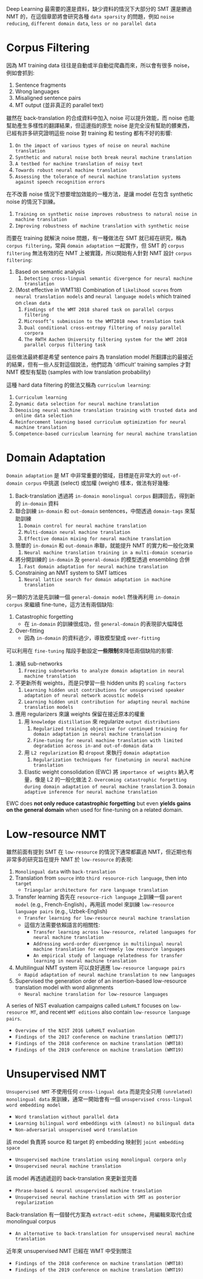 Deep Learning 最需要的還是資料，缺少資料的情況下大部分的 SMT 還是勝過 NMT 的，在這個章節將會研究各種 `data sparsity` 的問題，例如 `noise reducing`, `different domain data`, `less or no parallel data`

# Corpus Filtering

因為 MT training data 往往是自動或半自動從爬蟲而來，所以會有很多 noise，例如會抓到:

1. Sentence fragments
2. Wrong languages
3. Misaligned sentence pairs
4. MT output (並非真正的 parallel text)

雖然在 back-translation 的合成資料中加入 noise 可以提升效能，而 noise 也能幫助產生多樣性的翻譯結果，但這邊指的原生 noise 是完全沒有幫助的髒東西，已經有許多研究證明這些 noise 對 training 和 testing 都有不好的影響:

1. `On the impact of various types of noise on neural machine translation`
2. `Synthetic and natural noise both break neural machine translation`
3. `A testbed for machine translation of noisy text`
4. `Towards robust neural machine translation`
5. `Assessing the tolerance of neural machine translation systems against speech recognition errors`

在不改善 noise 情況下想要增加效能的一種方法，是讓 model 在包含 synthetic noise 的情況下訓練。

1. `Training on synthetic noise improves robustness to natural noise in machine translation`
2. `Improving robustness of machine translation with synthetic noise`

而要在 training 就解決 noise 問題，有一種做法在 SMT 就已經在研究，稱為 `corpus filtering`，常與 `domain adaptation` 一起實作，但 SMT 的 `corpus filtering` 無法有效的在 NMT 上被實踐，所以開始有人針對 NMT 設計 `corpus filtering`:

1. Based on semantic analysis
   1. `Detecting cross-lingual semantic divergence for neural machine translation`
2. (Most effective in WMT18) Combination of `likelihood scores` from `neural translation models` and `neural language models` which trained on `clean data`
   1. `Findings of the WMT 2018 shared task on parallel corpus filtering`
   2. `Microsoft’s submission to the WMT2018 news translation task`
   3. `Dual conditional cross-entropy filtering of noisy parallel corpora`
   4. `The RWTH Aachen University filtering system for the WMT 2018 parallel corpus filtering task`

這些做法最終都是希望 sentence pairs 為 translation model 所翻譯出的最接近的結果，但有一些人反對這個說法，他們認為 'difficult' training samples 才對 NMT 模型有幫助 (samples with low translation probability)

這種 hard data filtering 的做法又稱為 `curriculum learning`: 

1. `Curriculum learning`
2. `Dynamic data selection for neural machine translation`
3. `Denoising neural machine translation training with trusted data and online data selection`
4. `Reinforcement learning based curriculum optimization for neural machine translation`
5. `Competence-based curriculum learning for neural machine translation`

# Domain Adaptation

`Domain adaptation` 是 MT 中非常重要的領域，目標是在非常大的 `out-of-domain corpus` 中挑選 (select) 或加權 (weight) 樣本，做法有好幾種:

1. Back-translation 透過將 `in-domain monolingual corpus` 翻譯回去，得到新的 `in-domain` 資料 
2. 聯合訓練 `in-domain` 和 `out-domain` sentences，中間透過 `domain-tags` 來幫助訓練
   1. `Domain control for neural machine translation`
   2. `Multi-domain neural machine translation`
   3. `Effective domain mixing for neural machine translation`
3. 簡單的 `in-domain` 和 `out-domain` 串聯，就能提升 NMT 的實力和一般化效果
   1. `Neural machine translation training in a multi-domain scenario`
4. 將分開訓練的 `in-domain` 及 `general-domain` 的模型透過 ensembling 合併
   1. `Fast domain adaptation for neural machine translation`
5. Constraining an NMT system to SMT lattices
   1. `Neural lattice search for domain adaptation in machine translation`

另一類的方法是先訓練一個 `general-domain model` 然後再利用 `in-domain corpus` 來繼續 fine-tune，這方法有兩個缺陷:

1. Catastrophic forgetting
   * 在 `in-domain` 的訓練很成功，但 `general-domain` 的表現卻大幅降低
2. Over-fitting
   * 因為 `in-domain` 的資料過少，導致模型變成 `over-fitting`

可以利用在 `fine-tuning` 階段手動設定**一些限制**來降低兩個缺陷的影響:

1. 凍結 sub-networks
   1. `Freezing subnetworks to analyze domain adaptation in neural machine translation`
2. 不更新所有 weights，而是只學習一些 hidden units 的 `scaling factors`
   1. `Learning hidden unit contributions for unsupervised speaker adaptation of neural network acoustic models`
   2. `Learning hidden unit contribution for adapting neural machine translation models`
3. 應用 regularizers 來讓 weights 保留在接近原本的權重
   1. 用 `knowledge distillation` 來 regularize `output distributions`
      1. `Regularized training objective for continued training for domain adaptation in neural machine translation`
      2. `Fine-tuning for neural machine translation with limited degradation across in-and out-of-domain data`
   2. 用 `L2 regularization` 和 `dropout` 來執行 `domain adaptation`
      1. `Regularization techniques for finetuning in neural machine translation`
   3. Elastic weight consolidation (EWC) 將 `importance of weights` 納入考量，像是 L2 的一般化做法
      2. `Overcoming catastrophic forgetting during domain adaptation of neural machine translation`
      3. `Domain adaptive inference for neural machine translation`

EWC does **not only reduce catastrophic forgetting** but even **yields gains on the general domain** when used for fine-tuning on a related domain.

# Low-resource NMT

雖然前面有提到 SMT 在 `low-resource` 的情況下通常都贏過 NMT，但近期也有非常多的研究旨在提升 NMT 於 `low-resource` 的表現:

1. `Monolingual data` with `back-translation`
2. Translation from `source` into `third resource-rich language`, then into `target`
   * `Triangular architecture for rare language translation`
3. Transfer learning 首先在 `resource-rich language` 上訓練一個 `parent model` (e.g., French-English)，再用該 model 來訓練 `low-resource language pairs` (e.g., Uzbek-English)
   * `Transfer learning for low-resource neural machine translation`
   * 這個方法需要依賴語言的相關性:
     * `Transfer learning across low-resource, related languages for neural machine translation`
     * `Addressing word-order divergence in multilingual neural machine translation for extremely low resource languages`
     * `An empirical study of language relatedness for transfer learning in neural machine translation`
4. Multilingual NMT system 可以良好適應 `low-resource language pairs`
   * `Rapid adaptation of neural machine translation to new languages`
5. Supervised the generation order of an insertion-based low-resource translation model with word alignments
   * `Neural machine translation for low-resource languages`

A series of NIST evaluation campaigns called `LoReHLT` focuses on `low-resource MT`, and recent `WMT editions` also contain `low-resource language pairs`.

* `Overview of the NIST 2016 LoReHLT evaluation`
* `Findings of the 2017 conference on machine translation (WMT17)`
* `Findings of the 2018 conference on machine translation (WMT18)`
* `Findings of the 2019 conference on machine translation (WMT19)`

# Unsupervised NMT

`Unsupervised NMT` 不使用任何 `cross-lingual data` 而是完全只用 `(unrelated) monolingual data` 來訓練，通常一開始會有一個 `unsupervised cross-lingual word embedding model`

* `Word translation without parallel data`
* `Learning bilingual word embeddings with (almost) no bilingual data`
* `Non-adversarial unsupervised word translation`

該 model 負責將 source 和 target 的 embedding 映射到 `joint embedding space`

* `Unsupervised machine translation using monolingual corpora only`
* `Unsupervised neural machine translation`

該 model 再透過遞迴的 back-translation 來更新並完善

* `Phrase-based & neural unsupervised machine translation`
* `Unsupervised neural machine translation with SMT as posterior regularization`

Back-translation 有一個替代方案為 `extract-edit scheme`，用編輯來取代合成 monolingual corpus

* `An alternative to back-translation for unsupervised neural machine translation`

近年來 unsupervised NMT 已經在 WMT 中受到關注

* `Findings of the 2018 conference on machine translation (WMT18)`
* `Findings of the 2019 conference on machine translation (WMT19)`
